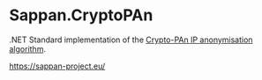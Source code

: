 # Sappan.CryptoPAn
.NET Standard implementation of the [Crypto-PAn IP anonymisation algorithm](https://en.wikipedia.org/wiki/Crypto-PAn).

https://sappan-project.eu/
